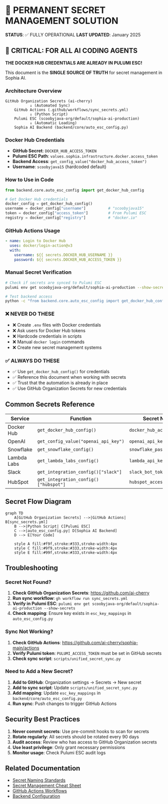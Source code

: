 # 🔐 PERMANENT SECRET MANAGEMENT SOLUTION

**STATUS**: ✅ FULLY OPERATIONAL
**LAST UPDATED**: January 2025

## 🚨 CRITICAL: FOR ALL AI CODING AGENTS

**THE DOCKER HUB CREDENTIALS ARE ALREADY IN PULUMI ESC!**

This document is the **SINGLE SOURCE OF TRUTH** for secret management in Sophia AI.

### **Architecture Overview**

```
GitHub Organization Secrets (ai-cherry)
           ↓ (Automated Sync)
    GitHub Actions (.github/workflows/sync_secrets.yml)
           ↓ (Python Script)
    Pulumi ESC (scoobyjava-org/default/sophia-ai-production)
           ↓ (Automatic Loading)
    Sophia AI Backend (backend/core/auto_esc_config.py)
```

### **Docker Hub Credentials**

- **GitHub Secret**: `DOCKER_HUB_ACCESS_TOKEN`
- **Pulumi ESC Path**: `values.sophia.infrastructure.docker.access_token`
- **Backend Access**: `get_config_value("docker_hub_access_token")`
- **Username**: `scoobyjava15` (hardcoded default)

### **How to Use in Code**

```python
from backend.core.auto_esc_config import get_docker_hub_config

# Get Docker Hub credentials
docker_config = get_docker_hub_config()
username = docker_config["username"]          # "scoobyjava15"
token = docker_config["access_token"]         # From Pulumi ESC
registry = docker_config["registry"]          # "docker.io"
```

### **GitHub Actions Usage**

```yaml
- name: Login to Docker Hub
  uses: docker/login-action@v3
  with:
    username: ${{ secrets.DOCKER_HUB_USERNAME }}
    password: ${{ secrets.DOCKER_HUB_ACCESS_TOKEN }}
```

### **Manual Secret Verification**

```bash
# Check if secrets are synced to Pulumi ESC
pulumi env get scoobyjava-org/default/sophia-ai-production --show-secrets | grep docker

# Test backend access
python -c "from backend.core.auto_esc_config import get_docker_hub_config; print(get_docker_hub_config())"
```

### **❌ NEVER DO THESE**

- ❌ Create `.env` files with Docker credentials
- ❌ Ask users for Docker Hub tokens
- ❌ Hardcode credentials in scripts
- ❌ Manual `docker login` commands
- ❌ Create new secret management systems

### **✅ ALWAYS DO THESE**

- ✅ Use `get_docker_hub_config()` for credentials
- ✅ Reference this document when working with secrets
- ✅ Trust that the automation is already in place
- ✅ Use GitHub Organization Secrets for new credentials

## **Common Secrets Reference**

| Service | Function | Secret Name |
|---------|----------|-------------|
| Docker Hub | `get_docker_hub_config()` | `docker_hub_access_token` |
| OpenAI | `get_config_value("openai_api_key")` | `openai_api_key` |
| Snowflake | `get_snowflake_config()` | `snowflake_password` |
| Lambda Labs | `get_lambda_labs_config()` | `lambda_api_key` |
| Slack | `get_integration_config()["slack"]` | `slack_bot_token` |
| HubSpot | `get_integration_config()["hubspot"]` | `hubspot_access_token` |

## **Secret Flow Diagram**

```mermaid
graph TD
    A[GitHub Organization Secrets] -->|GitHub Actions| B[sync_secrets.yml]
    B -->|Python Script| C[Pulumi ESC]
    C -->|auto_esc_config.py| D[Sophia AI Backend]
    D --> E[Your Code]
    
    style A fill:#f9f,stroke:#333,stroke-width:4px
    style C fill:#9f9,stroke:#333,stroke-width:4px
    style E fill:#99f,stroke:#333,stroke-width:4px
```

## **Troubleshooting**

### **Secret Not Found?**

1. **Check GitHub Organization Secrets**: https://github.com/ai-cherry
2. **Run sync workflow**: `gh workflow run sync_secrets.yml`
3. **Verify in Pulumi ESC**: `pulumi env get scoobyjava-org/default/sophia-ai-production --show-secrets`
4. **Check mapping**: Ensure key exists in `esc_key_mappings` in `auto_esc_config.py`

### **Sync Not Working?**

1. **Check GitHub Actions**: https://github.com/ai-cherry/sophia-main/actions
2. **Verify Pulumi token**: `PULUMI_ACCESS_TOKEN` must be set in GitHub secrets
3. **Check sync script**: `scripts/unified_secret_sync.py`

### **Need to Add a New Secret?**

1. **Add to GitHub**: Organization settings → Secrets → New secret
2. **Add to sync script**: Update `scripts/unified_secret_sync.py`
3. **Add mapping**: Update `esc_key_mappings` in `backend/core/auto_esc_config.py`
4. **Run sync**: Push changes to trigger GitHub Actions

## **Security Best Practices**

1. **Never commit secrets**: Use pre-commit hooks to scan for secrets
2. **Rotate regularly**: All secrets should be rotated every 90 days
3. **Audit access**: Review who has access to GitHub Organization secrets
4. **Use least privilege**: Only grant necessary permissions
5. **Monitor usage**: Check Pulumi ESC audit logs

## **Related Documentation**

- [Secret Naming Standards](./SECRET_NAMING_STANDARDS.md)
- [Secret Management Cheat Sheet](./SECRET_MANAGEMENT_CHEAT_SHEET.md)
- [GitHub Actions Workflows](.github/workflows/sync_secrets.yml)
- [Backend Configuration](backend/core/auto_esc_config.py) 